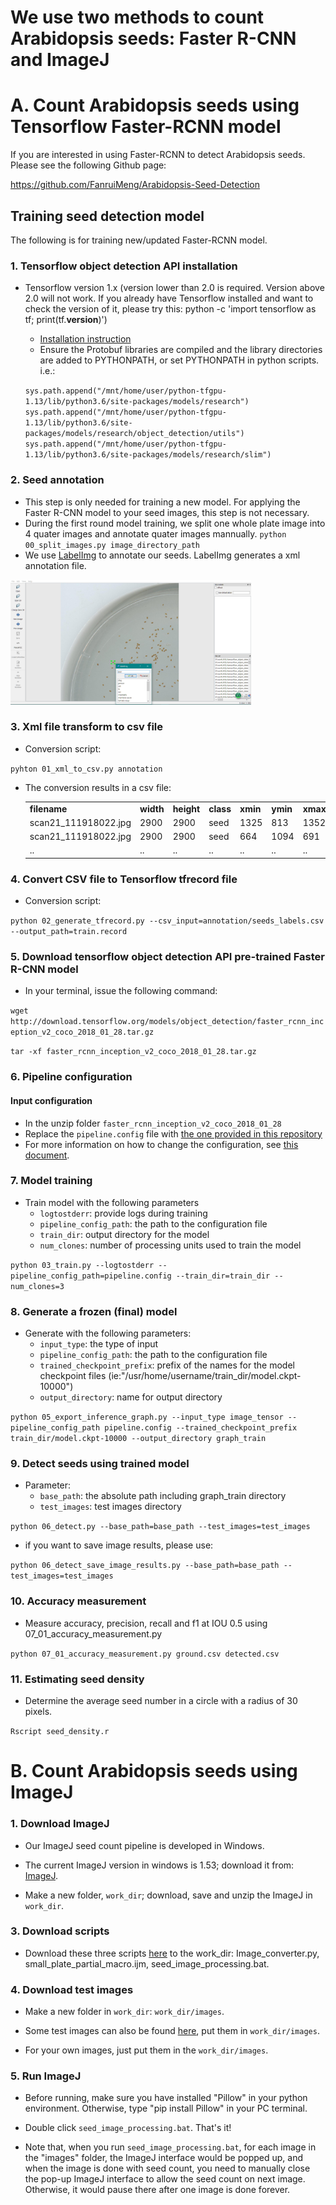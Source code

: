 # We use two methods to count Arabidopsis seeds: Faster R-CNN and ImageJ

# A. Count Arabidopsis seeds using Tensorflow Faster-RCNN model

If you are interested in using Faster-RCNN to detect Arabidopsis seeds. Please see the following Github page:

https://github.com/FanruiMeng/Arabidopsis-Seed-Detection

## Training seed detection model

The following is for training new/updated Faster-RCNN model.

### 1. Tensorflow object detection API installation

* Tensorflow version 1.x (version lower than 2.0 is required. Version above 2.0 will not work. If you already have Tensorflow installed and want to check the version of it, please try this: python -c 'import tensorflow as tf; print(tf.__version__)')
  * [Installation instruction](https://github.com/tensorflow/models/blob/master/research/object_detection/g3doc/tf1.md)
  * Ensure the Protobuf libraries are compiled and the library directories are added to PYTHONPATH, or set PYTHONPATH in python scripts.
  i.e.:
  
   `sys.path.append("/mnt/home/user/python-tfgpu-1.13/lib/python3.6/site-packages/models/research")`
   `sys.path.append("/mnt/home/user/python-tfgpu-1.13/lib/python3.6/site-packages/models/research/object_detection/utils")`
   `sys.path.append("/mnt/home/user/python-tfgpu-1.13/lib/python3.6/site-packages/models/research/slim")`
### 2. Seed annotation

* This step is only needed for training a new model. For applying the Faster R-CNN model to your seed images, this step is not necessary.
* During the first round model training, we split one whole plate image into 4 quater images and annotate quater images mannually.
`python 00_split_images.py image_directory_path`
* We use [LabelImg](https://github.com/tzutalin/labelImg) to annotate our seeds. LabelImg generates a xml annotation file.
<img src="https://github.com/FanruiMeng/Arabidopsis_seed_count/blob/master/Images/seeds_annotation.png?raw=true"  alt="Seed annotation" height="200"/>
  
### 3. Xml file transform to csv file

* Conversion script: 

`pyhton 01_xml_to_csv.py annotation`
  
* The conversion results in a csv file:

  <table>
  <tr><td><b>filename</b></td> <td><b>width</b></td> <td><b>height</b></td> <td><b>class</b></td> <td><b>xmin</b></td><td><b>ymin</b></td><td><b>xmax</b></td><td><b>ymax</b></td></tr>
  <tr><td>scan21_111918022.jpg</td> <td>2900</td> <td>2900</td> <td>seed</td> <td>1325</td><td>813</td><td>1352</td><td>837</td></tr>
  <tr><td>scan21_111918022.jpg</td> <td>2900</td> <td>2900</td> <td>seed</td> <td>664</td><td>1094</td><td>691</td><td>1116</td></tr>
  <tr><td>..</td> <td>..</td> <td>..</td> <td>..</td> <td>..</td><td>..</td><td>..</td><td>..</td></tr>
  </table>
  
### 4. Convert CSV file to Tensorflow tfrecord file

* Conversion script: 

`python 02_generate_tfrecord.py --csv_input=annotation/seeds_labels.csv --output_path=train.record`

### 5. Download tensorflow object detection API pre-trained Faster R-CNN model

* In your terminal, issue the following command:

`wget http://download.tensorflow.org/models/object_detection/faster_rcnn_inception_v2_coco_2018_01_28.tar.gz`

`tar -xf faster_rcnn_inception_v2_coco_2018_01_28.tar.gz`

### 6. Pipeline configuration

#### Input configuration

* In the unzip folder `faster_rcnn_inception_v2_coco_2018_01_28`
* Replace the `pipeline.config` file with [the one provided in this repository](https://github.com/ShiuLab/Manuscript_Code/blob/master/2020_Arabidopsis_seed_count/pipeline.config)
* For more information on how to change the configuration, see [this document](https://github.com/tensorflow/models/blob/master/research/object_detection/g3doc/configuring_jobs.md).

### 7. Model training

* Train model with the following parameters
  * `logtostderr`: provide logs during training
  * `pipeline_config_path`: the path to the configuration file
  * `train_dir`: output directory for the model
  * `num_clones`: number of processing units used to train the model

`python 03_train.py --logtostderr --pipeline_config_path=pipeline.config --train_dir=train_dir --num_clones=3`

### 8. Generate a frozen (final) model

* Generate with the following parameters:
  * `input_type`: the type of input
  * `pipeline_config_path`: the path to the configuration file
  * `trained_checkpoint_prefix`: prefix of the names for the model checkpoint files (ie:"/usr/home/username/train_dir/model.ckpt-10000")
  * `output_directory`: name for output directory

`python 05_export_inference_graph.py --input_type image_tensor --pipeline_config_path pipeline.config --trained_checkpoint_prefix train_dir/model.ckpt-10000 --output_directory graph_train`

### 9. Detect seeds using trained model

* Parameter: 
  * `base_path`: the absolute path including graph_train directory
  * `test_images`: test images directory
  
`python 06_detect.py --base_path=base_path --test_images=test_images`
* if you want to save image results, please use:

`python 06_detect_save_image_results.py --base_path=base_path --test_images=test_images`

### 10. Accuracy measurement

* Measure accuracy, precision, recall and f1 at IOU 0.5 using 07_01_accuracy_measurement.py <br>

`python 07_01_accuracy_measurement.py ground.csv detected.csv`

### 11. Estimating seed density

* Determine the average seed number in a circle with a radius of 30 pixels.

`Rscript seed_density.r`

# B. Count Arabidopsis seeds using ImageJ
   
### 1. Download ImageJ
* Our ImageJ seed count pipeline is developed in Windows.

* The current ImageJ version in windows is 1.53; download it from: [ImageJ](http://wsr.imagej.net/distros/win/ij153-win-java8.zip). 

* Make a new folder, `work_dir`; download, save and unzip the ImageJ in `work_dir`.

### 3. Download scripts
* Download these three scripts [here](https://github.com/ShiuLab/Manuscript_Code/tree/master/2020_Arabidopsis_seed_count/ImageJ) to the work_dir: Image_converter.py, small_plate_partial_macro.ijm, seed_image_processing.bat.

### 4. Download test images
* Make a new folder in `work_dir`: `work_dir/images`.

* Some test images can also be found [here](https://github.com/ShiuLab/Manuscript_Code/tree/master/2020_Arabidopsis_seed_count/ImageJ/images), put them in `work_dir/images`.

* For your own images, just put them in the `work_dir/images`.

### 5. Run ImageJ
* Before running, make sure you have installed "Pillow" in your python environment. Otherwise, type "pip install Pillow" in your PC terminal.
* Double click `seed_image_processing.bat`. That's it!

* Note that, when you run `seed_image_processing.bat`, for each image in the "images" folder, the ImageJ interface would be popped up, and when the image is done with seed count, you need to manually close the pop-up ImageJ interface to allow the seed count on next image. Otherwise, it would pause there after one image is done forever.
